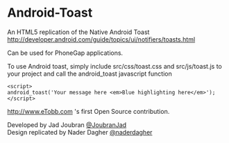Android-Toast
=============

An HTML5 replication of the Native Android Toast http://developer.android.com/guide/topics/ui/notifiers/toasts.html

Can be used for PhoneGap applications.

To use Android toast, simply include src/css/toast.css and src/js/toast.js to your project and call the android_toast javascript function

	<script>
	android_toast('Your message here <em>Blue highlighting here</em>');
	</script>


http://www.eTobb.com 's first Open Source contribution.

Developed by Jad Joubran [@JoubranJad](https://twitter.com/joubranjad)  
Design replicated by Nader Dagher  [@naderdagher](https://twitter.com/naderdagher)